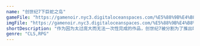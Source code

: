 ```yaml
---
name: "创世纪7下巨蛇之岛"
gameFile: "https://gamenoir.nyc3.digitaloceanspaces.com/%E5%88%9B%E4%B8%96%E7%BA%AA7%E4%B8%8B%E5%B7%A8%E8%9B%87%E4%B9%8B%E5%B2%9B/serpent.zip"
imgFile: "https://gamenoir.nyc3.digitaloceanspaces.com/%E5%88%9B%E4%B8%96%E7%BA%AA7%E4%B8%8B%E5%B7%A8%E8%9B%87%E4%B9%8B%E5%B2%9B/original.webp"
shortDescription: "作为因为太过庞大而无法一次性完成的作品，创世纪7被分割为了推出时间相隔不长的上下两部，本作的基本玩法和系统与前作没有任何改变，只在头像绘制和AI处理上做出了一定的改良，主要还是对于剧情和冒险舞台的延续"
genre: "CLS,RPG"
---
```

